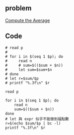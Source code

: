 ## problem
[Compute the Average](https://www.hackerrank.com/challenges/bash-tutorials---compute-the-average/problem)

## Code
```shell
# read p
# 
# for i in $(seq 1 $p); do
#     read n
#     # sum=$(($sum + $n))
#     let sum=$sum+$n
# done
# let r=$sum/$p
# printf "%.3f\n" $r

read p

for i in $(seq 1 $p); do
    read n
    sum=$(($sum + $n))
done
# let 與 expr 似乎不能做到福點數
r=$(echo $sum/$p | bc -l)
printf "%.3f\n" $r
```